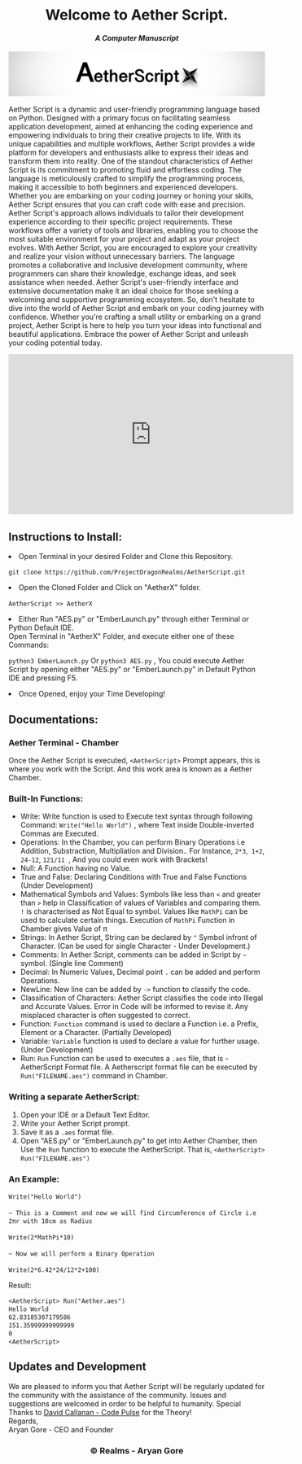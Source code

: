 <h1 align="center">
  Welcome to Aether Script.
</h1>
<h4 align="center"><i>
  A Computer Manuscript
</i></h4>

![](Banner.png)



Aether Script is a dynamic and user-friendly programming language based on Python. Designed with a primary focus on facilitating seamless application development, aimed at enhancing the coding experience and empowering individuals to bring their creative projects to life. With its unique capabilities and multiple workflows, Aether Script provides a wide platform for developers and enthusiasts alike to express their ideas and transform them into reality.
One of the standout characteristics of Aether Script is its commitment to promoting fluid and effortless coding. The language is meticulously crafted to simplify the programming process, making it accessible to both beginners and experienced developers. Whether you are embarking on your coding journey or honing your skills, Aether Script ensures that you can craft code with ease and precision. Aether Script's approach allows individuals to tailor their development experience according to their specific project requirements. These workflows offer a variety of tools and libraries, enabling you to choose the most suitable environment for your project and adapt as your project evolves.
With Aether Script, you are encouraged to explore your creativity and realize your vision without unnecessary barriers. The language promotes a collaborative and inclusive development community, where programmers can share their knowledge, exchange ideas, and seek assistance when needed. Aether Script's user-friendly interface and extensive documentation make it an ideal choice for those seeking a welcoming and supportive programming ecosystem.
So, don't hesitate to dive into the world of Aether Script and embark on your coding journey with confidence. Whether you're crafting a small utility or embarking on a grand project, Aether Script is here to help you turn your ideas into functional and beautiful applications. Embrace the power of Aether Script and unleash your coding potential today.

<iframe width="560" height="315" src="https://www.youtube.com/embed/g3nfbS-Ng70?si=do1xcjbKWNAARyfs" title="YouTube video player" frameborder="0" allow="accelerometer; autoplay; clipboard-write; encrypted-media; gyroscope; picture-in-picture; web-share" allowfullscreen></iframe>

<h2>Instructions to Install:</h2>
<li>Open Terminal in your desired Folder and Clone this Repository.</li>

```
git clone https://github.com/ProjectDragonRealms/AetherScript.git
```
<li>Open the Cloned Folder and Click on "AetherX" folder.</li>

``` AetherScript >> AetherX ```

<li>Either Run "AES.py" or "EmberLaunch.py" through either Terminal or Python Default IDE.</li>
Open Terminal in "AetherX" Folder, and execute either one of these Commands:

``` python3 EmberLaunch.py ```
Or
``` python3 AES.py ```
, You could execute Aether Script by opening either "AES.py" or "EmberLaunch.py" in Default Python IDE and pressing F5.

<li>Once Opened, enjoy your Time Developing!</li>

<h2>Documentations:</h2>
<h3>Aether Terminal - Chamber</h3>

Once the Aether Script is executed, ``` <AetherScript> ``` Prompt appears, this is where you work with the Script. And this work area is known as a Aether Chamber.


<h3>Built-In Functions:</h3>

- Write: Write function is used to Execute text syntax through following Command: ``` Write("Hello World") ``` , where Text inside Double-inverted Commas are Executed.
- Operations: In the Chamber, you can perform Binary Operations i.e Addition, Substraction, Multipliation and Division.. For Instance, ``` 2*3 ```,``` 1+2```, ```24-12```, ```121/11 ```, And you could even work with Brackets!
- Null: A Function having no Value.
- True and False: Declaring Conditions with True and False Functions (Under Development)
- Mathematical Symbols and Values: Symbols like less than ```<``` and greater than ```>``` help in Classification of values of Variables and comparing them. ``` ! ``` is characterised as Not Equal to symbol. Values like ```MathPi``` can be used to calculate certain things. Execution of ```MathPi``` Function in Chamber gives Value of π
- Strings: In Aether Script, String can be declared by ``` " ``` Symbol infront of Character. (Can be used for single Character - Under Development.)
- Comments: In Aether Script, comments can be added in Script by ``` ~ ``` symbol. (Single line Comment)
- Decimal: In Numeric Values, Decimal point ``` . ``` can be added and perform Operations.
- NewLine: New line can be added by ```->``` function to classify the code.
- Classification of Characters: Aether Script classifies the code into Illegal and Accurate Values. Error in Code will be informed to revise it. Any misplaced character is often suggested to correct.
- Function: ```Function``` command is used to  declare a Function i.e. a Prefix, Element or a Character. (Partially Developed)
- Variable: ```Variable``` function is used to declare a value for further usage. (Under Development)
- Run: ``` Run ``` Function can be used to executes a ```.aes``` file, that is - AetherScript Format file. A Aetherscript format file can be executed by ```Run("FILENAME.aes")``` command in Chamber.

<h3>Writing a separate AetherScript:</h3>

1. Open your IDE or a Default Text Editor.
2. Write your Aether Script prompt.
3. Save it as a ```.aes``` format file.
4. Open "AES.py" or "EmberLaunch.py" to get into Aether Chamber, then Use the ```Run``` function to execute the AetherScript. That is, ```<AetherScript> Run("FILENAME.aes")```

<h3>An Example:</h3>

```
Write("Hello World")

~ This is a Comment and now we will find Circumference of Circle i.e 2πr with 10cm as Radius

Write(2*MathPi*10)

~ Now we will perform a Binary Operation

Write(2*6.42*24/12*2+100)
```
Result:
```
<AetherScript> Run("Aether.aes")
Hello World
62.83185307179586
151.35999999999999
0
<AetherScript>
```

<h2>Updates and Development</h2>
We are pleased to inform you that Aether Script will be regularly updated for the community with the assistance of the community. Issues and suggestions are welcomed in order to be helpful to humanity. Special Thanks to <a href="https://david.callanan.ie/">David Callanan - Code Pulse</a> for the Theory!
<br>
Regards, 
<br>
Aryan Gore - CEO and Founder

<h3 align = 'center'>© Realms - Aryan Gore</h3>
